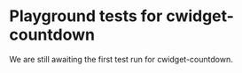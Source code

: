 # Playground tests for cwidget-countdown
We are still awaiting the first test run for cwidget-countdown.
